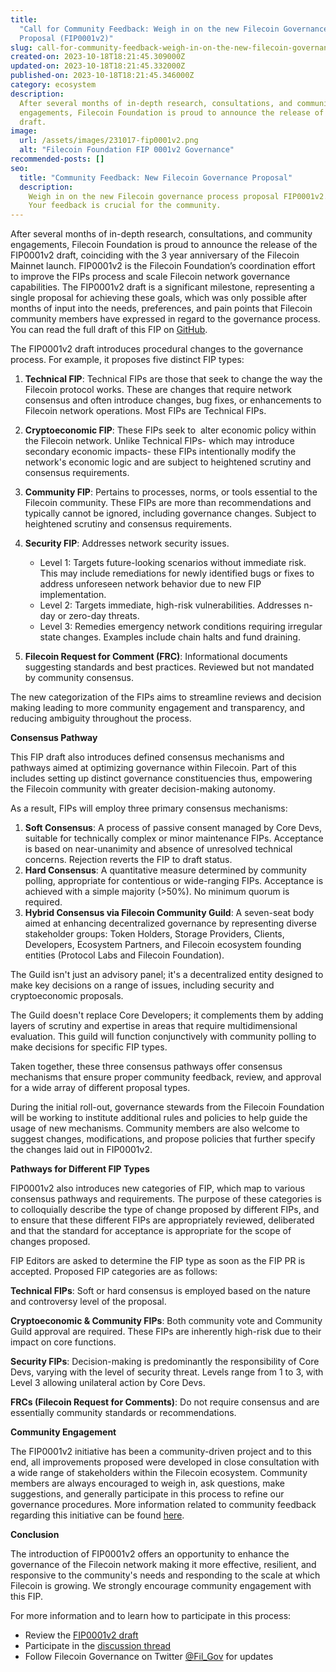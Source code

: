 ```yaml
---
title:
  "Call for Community Feedback: Weigh in on the new Filecoin Governance Process
  Proposal (FIP0001v2)"
slug: call-for-community-feedback-weigh-in-on-the-new-filecoin-governance-process-proposal-fip0001v2
created-on: 2023-10-18T18:21:45.309000Z
updated-on: 2023-10-18T18:21:45.332000Z
published-on: 2023-10-18T18:21:45.346000Z
category: ecosystem
description:
  After several months of in-depth research, consultations, and community
  engagements, Filecoin Foundation is proud to announce the release of the FIP0001v2
  draft.
image:
  url: /assets/images/231017-fip0001v2.png
  alt: "Filecoin Foundation FIP 0001v2 Governance"
recommended-posts: []
seo:
  title: "Community Feedback: New Filecoin Governance Proposal"
  description:
    Weigh in on the new Filecoin governance process proposal FIP0001v2.
    Your feedback is crucial for the community.
---
```


After several months of in-depth research, consultations, and community engagements, Filecoin Foundation is proud to announce the release of the FIP0001v2 draft, coinciding with the 3 year anniversary of the Filecoin Mainnet launch. FIP0001v2 is the Filecoin Foundation’s coordination effort to improve the FIPs process and scale Filecoin network governance capabilities. The FIP0001v2 draft is a significant milestone, representing a single proposal for achieving these goals, which was only possible after months of input into the needs, preferences, and pain points that Filecoin community members have expressed in regard to the governance process. You can read the full draft of this FIP on [GitHub](https://github.com/filecoin-project/FIPs/pull/850).

The FIP0001v2 draft introduces procedural changes to the governance process. For example, it proposes five distinct FIP types:

1. **Technical FIP**: Technical FIPs are those that seek to change the way the Filecoin protocol works. These are changes that require network consensus and often introduce changes, bug fixes, or enhancements to Filecoin network operations. Most FIPs are Technical FIPs.
2. **Cryptoeconomic FIP**: These FIPs seek to  alter economic policy within the Filecoin network. Unlike Technical FIPs- which may introduce secondary economic impacts- these FIPs intentionally modify the network's economic logic and are subject to heightened scrutiny and consensus requirements.
3. **Community FIP**: Pertains to processes, norms, or tools essential to the Filecoin community. These FIPs are more than recommendations and typically cannot be ignored, including governance changes. Subject to heightened scrutiny and consensus requirements.
4. **Security FIP**: Addresses network security issues.

   - Level 1: Targets future-looking scenarios without immediate risk. This may include remediations for newly identified bugs or fixes to address unforeseen network behavior due to new FIP implementation.
   - Level 2: Targets immediate, high-risk vulnerabilities. Addresses n-day or zero-day threats.
   - Level 3: Remedies emergency network conditions requiring irregular state changes. Examples include chain halts and fund draining.

5. **Filecoin Request for Comment (FRC)**: Informational documents suggesting standards and best practices. Reviewed but not mandated by community consensus.

The new categorization of the FIPs aims to streamline reviews and decision making leading to more community engagement and transparency, and reducing ambiguity throughout the process.

**Consensus Pathway**

This FIP draft also introduces defined consensus mechanisms and pathways aimed at optimizing governance within Filecoin. Part of this includes setting up distinct governance constituencies thus, empowering the Filecoin community with greater decision-making autonomy.

As a result, FIPs will employ three primary consensus mechanisms:

1. **Soft Consensus**: A process of passive consent managed by Core Devs, suitable for technically complex or minor maintenance FIPs. Acceptance is based on near-unanimity and absence of unresolved technical concerns. Rejection reverts the FIP to draft status.
2. **Hard Consensus**: A quantitative measure determined by community polling, appropriate for contentious or wide-ranging FIPs. Acceptance is achieved with a simple majority (>50%). No minimum quorum is required.
3. **Hybrid Consensus via Filecoin Community Guild**: A seven-seat body aimed at enhancing decentralized governance by representing diverse stakeholder groups: Token Holders, Storage Providers, Clients, Developers, Ecosystem Partners, and Filecoin ecosystem founding entities (Protocol Labs and Filecoin Foundation).

The Guild isn't just an advisory panel; it's a decentralized entity designed to make key decisions on a range of issues, including security and cryptoeconomic proposals.

The Guild doesn't replace Core Developers; it complements them by adding layers of scrutiny and expertise in areas that require multidimensional evaluation. This guild will function conjunctively with community polling to make decisions for specific FIP types.

Taken together, these three consensus pathways offer consensus mechanisms that ensure proper community feedback, review, and approval for a wide array of different proposal types.

During the initial roll-out, governance stewards from the Filecoin Foundation will be working to institute additional rules and policies to help guide the usage of new mechanisms. Community members are also welcome to suggest changes, modifications, and propose policies that further specify the changes laid out in FIP0001v2.

**Pathways for Different FIP Types**

FIP0001v2 also introduces new categories of FIP, which map to various consensus pathways and requirements. The purpose of these categories is to colloquially describe the type of change proposed by different FIPs, and to ensure that these different FIPs are appropriately reviewed, deliberated and that the standard for acceptance is appropriate for the scope of changes proposed.

FIP Editors are asked to determine the FIP type as soon as the FIP PR is accepted. Proposed FIP categories are as follows:

**Technical FIPs**: Soft or hard consensus is employed based on the nature and controversy level of the proposal.

**Cryptoeconomic & Community FIPs**: Both community vote and Community Guild approval are required. These FIPs are inherently high-risk due to their impact on core functions.

**Security FIPs**: Decision-making is predominantly the responsibility of Core Devs, varying with the level of security threat. Levels range from 1 to 3, with Level 3 allowing unilateral action by Core Devs.

**FRCs (Filecoin Request for Comments)**: Do not require consensus and are essentially community standards or recommendations.

**Community Engagement**

The FIP0001v2 initiative has been a community-driven project and to this end, all improvements proposed were developed in close consultation with a wide range of stakeholders within the Filecoin ecosystem. Community members are always encouraged to weigh in, ask questions, make suggestions, and generally participate in this process to refine our governance procedures. More information related to community feedback regarding this initiative can be found [here](https://github.com/filecoin-project/FIPs/discussions/799).

**Conclusion**

The introduction of FIP0001v2 offers an opportunity to enhance the governance of the Filecoin network making it more effective, resilient, and responsive to the community's needs and responding to the scale at which Filecoin is growing. We strongly encourage community engagement with this FIP.

For more information and to learn how to participate in this process:

- Review the [FIP0001v2 draft](https://github.com/filecoin-project/FIPs/pull/850)
- Participate in the [discussion thread](https://github.com/filecoin-project/FIPs/pull/850)
- Follow Filecoin Governance on Twitter [@Fil_Gov](https://twitter.com/fil_gov) for updates
